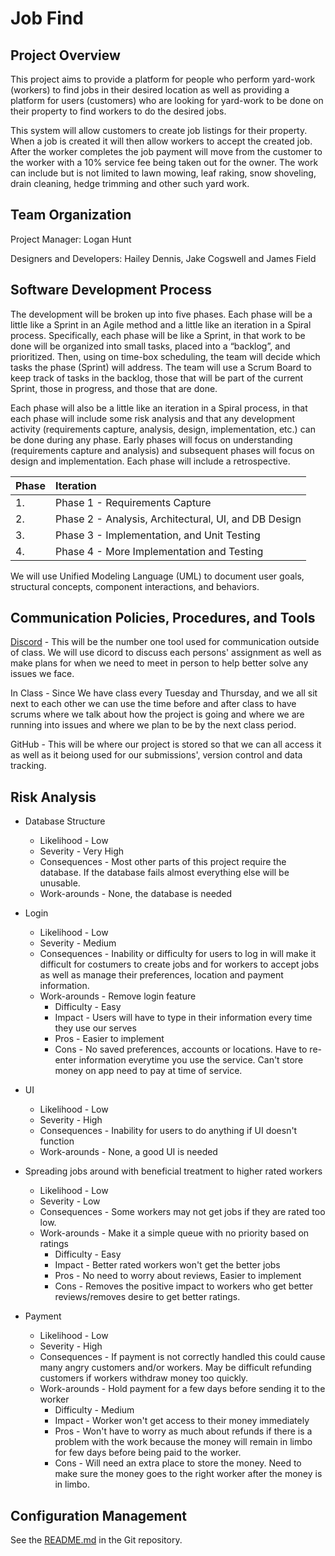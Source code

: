 # Job Find

## Project Overview
This project aims to provide a platform for people who perform yard-work (workers) to find jobs in their desired 
location as well as providing a platform for users (customers) who are looking for yard-work to be done on their 
property to find workers to do the desired jobs.

This system will allow customers to create job listings for their property. When a job is created it will then allow 
workers to accept the created job. After the worker completes the job payment will move from the customer to the worker
with a 10% service fee being taken out for the owner. The work can include but is not limited to lawn mowing, leaf
raking, snow shoveling, drain cleaning, hedge trimming and other such yard work.



## Team Organization 
Project Manager: Logan Hunt

Designers and Developers: Hailey Dennis, Jake Cogswell and James Field

## Software Development Process
The development will be broken up into five phases.  Each phase will be a little like a Sprint in an Agile method and a 
little like an iteration in a Spiral process.  Specifically, each phase will be like a Sprint, in that work to be done 
will be organized into small tasks, placed into a “backlog”, and prioritized.   Then, using on time-box scheduling, the 
team will decide which tasks the phase (Sprint) will address.  The team will use a Scrum Board to keep track of tasks in
the backlog, those that will be part of the current Sprint, those in progress, and those that are done.

Each phase will also be a little like an iteration in a Spiral process, in that each phase will include some risk 
analysis and that any development activity (requirements capture, analysis, design, implementation, etc.) can be done 
during any phase.  Early phases will focus on understanding (requirements capture and analysis) and subsequent phases 
will focus on design and implementation.  Each phase will include a retrospective.

| Phase | Iteration 
|:---|:---
| 1.    |  Phase 1 - Requirements Capture
| 2.    |  Phase 2 - Analysis, Architectural, UI, and DB Design
| 3.    |  Phase 3 - Implementation, and Unit Testing
| 4.    |  Phase 4 - More Implementation and Testing 



We will use Unified Modeling Language (UML) to document user goals, structural concepts, component interactions, and 
behaviors.



## Communication Policies, Procedures, and Tools
[Discord](https://discord.com) - This will be the number one tool used for communication outside of class. We will use dicord to discuss each
persons' assignment as well as make plans for when we need to meet in person to help better solve any issues we face.

In Class - Since We have class every Tuesday and Thursday, and we all sit next to each other we can use the time before 
and after class to have scrums where we talk about how the project is going and where we are running into issues and 
where we plan to be by the next class period.

GitHub - This will be where our project is stored so that we can all access it as well as it beiong used for our 
submissions', version control and data tracking. 

## Risk Analysis 
* Database Structure
  * Likelihood - Low
  * Severity - Very High
  * Consequences - Most other parts of this project require the database. If the database fails almost everything else
  will be unusable. 
  * Work-arounds - None, the database is needed

* Login
  * Likelihood - Low
  * Severity - Medium
  * Consequences - Inability or difficulty for users to log in will make it difficult for costumers to create jobs and 
  for workers to accept jobs as well as manage their preferences, location and payment information.
  * Work-arounds - Remove login feature
    * Difficulty - Easy
    * Impact - Users will have to type in their information every time they use our serves
    * Pros - Easier to implement
    * Cons - No saved preferences, accounts or locations. Have to re-enter information everytime you use the service. 
    Can't store money on app need to pay at time of service.

* UI
  * Likelihood - Low
  * Severity - High
  * Consequences - Inability for users to do anything if UI doesn't function
  * Work-arounds - None, a good UI is needed

* Spreading jobs around with beneficial treatment to higher rated workers
  * Likelihood - Low
  * Severity - Low
  * Consequences - Some workers may not get jobs if they are rated too low.
  * Work-arounds - Make it a simple queue with no priority based on ratings
    * Difficulty - Easy
    * Impact - Better rated workers won't get the better jobs
    * Pros - No need to worry about reviews, Easier to implement
    * Cons - Removes the positive impact to workers who get better reviews/removes desire to get better ratings.

* Payment
  * Likelihood - Low
  * Severity - High
  * Consequences - If payment is not correctly handled this could cause many angry customers and/or workers. May be 
  difficult refunding customers if workers withdraw money too quickly.
  * Work-arounds - Hold payment for a few days before sending it to the worker
    * Difficulty - Medium
    * Impact - Worker won't get access to their money immediately
    * Pros - Won't have to worry as much about refunds if there is a problem with the work because the money will remain 
    in limbo for few days before being paid to the worker. 
    * Cons - Will need an extra place to store the money. Need to make sure the money goes to the right worker after the 
    money is in limbo. 


## Configuration Management
See the [README.md](../README.md) in the Git repository.
